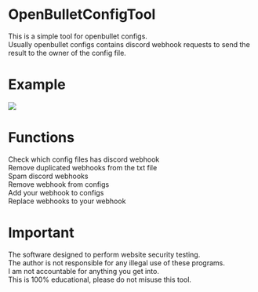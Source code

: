 # OpenBulletConfigTool
 This is a simple tool for openbullet configs.<br/>
 Usually openbullet configs contains discord webhook requests to send the result to the owner of the config file.

# Example
![](https://i.ibb.co/nCg7QDP/example.png)

# Functions
 Check which config files has discord webhook<br/>
 Remove duplicated webhooks from the txt file<br/>
 Spam discord webhooks<br/>
 Remove webhook from configs<br/>
 Add your webhook to configs<br/>
 Replace webhooks to your webhook
 
# Important
 The software designed to perform website security testing.<br/>
 The author is not responsible for any illegal use of these programs.<br/>
 I am not accountable for anything you get into.<br/>
 This is 100% educational, please do not misuse this tool.